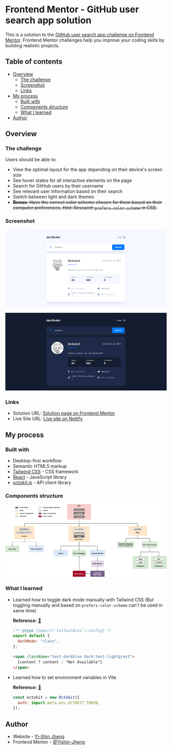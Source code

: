 # Frontend Mentor - GitHub user search app solution

This is a solution to the [GitHub user search app challenge on Frontend Mentor](https://www.frontendmentor.io/challenges/github-user-search-app-Q09YOgaH6). Frontend Mentor challenges help you improve your coding skills by building realistic projects.

## Table of contents

- [Overview](#overview)
  - [The challenge](#the-challenge)
  - [Screenshot](#screenshot)
  - [Links](#links)
- [My process](#my-process)
  - [Built with](#built-with)
  - [Components structure](#components-structure)
  - [What I learned](#what-i-learned)
- [Author](#author)

## Overview

### The challenge

Users should be able to:

- View the optimal layout for the app depending on their device's screen size
- See hover states for all interactive elements on the page
- Search for GitHub users by their username
- See relevant user information based on their search
- Switch between light and dark themes
- <del>**Bonus**: Have the correct color scheme chosen for them based on their computer preferences. _Hint_: Research `prefers-color-scheme` in CSS.</del>

### Screenshot

![](./screenshot-light.png)

![](./screenshot-dark.png)

### Links

- Solution URL: [Solution page on Frontend Mentor](https://www.frontendmentor.io/solutions/user-search-app-built-by-reactjs-and-tailwind-css-frRM6Pi14x)
- Live Site URL: [Live site on Netlify](https://github-user-search-yishin.netlify.app/)

## My process

### Built with

- Desktop-first workflow
- Semantic HTML5 markup
- [Tailwind CSS](https://tailwindcss.com/) - CSS framework
- [React](https://reactjs.org/) - JavaScript library
- [octokit.js](https://github.com/octokit/octokit.js#octokit-api-client) - API client library

### Components structure

![](./components-structure.png)

### What I learned

- Learned how to toggle dark mode manually with Tailwind CSS (But toggling manually and based on `prefers-color-scheme` can't be used in same time)

  **Reference:** [🔗](https://tailwindcss.com/docs/dark-mode#toggling-dark-mode-manually)

  ```js
  /** @type {import('tailwindcss').Config} */
  export default {
    darkMode: "class",
  };
  ```

  ```html
  <span className="text-darkblue dark:text-lightgrey1">
    {content ? content : "Not Available"}
  </span>
  ```

- Learned how to set environment variables in Vite

  **Reference:** [🔗](https://vitejs.dev/guide/env-and-mode.html)

  ```js
  const octokit = new Octokit({
    auth: import.meta.env.OCTOKIT_TOKEN,
  });
  ```

## Author

- Website - [Yi-Shin Jheng](https://github.com/Yishin-Jheng)
- Frontend Mentor - [@Yishin-Jheng](https://www.frontendmentor.io/profile/Yishin-Jheng)
